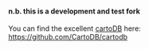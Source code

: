 #### n.b. this is a development and test fork

You can find the excellent [cartoDB](https://github.com/CartoDB/cartodb) here: https://github.com/CartoDB/cartodb
